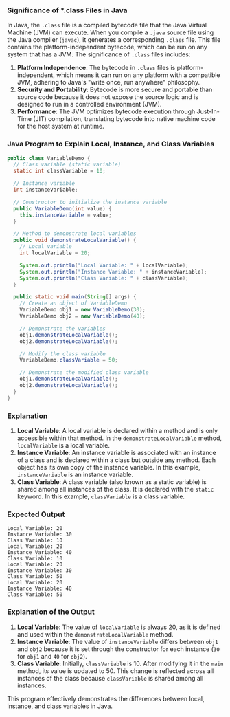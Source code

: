 ### Significance of \*.class Files in Java

In Java, the `.class` file is a compiled bytecode file that the Java Virtual Machine (JVM) can execute. When you compile a `.java` source file using the Java compiler (`javac`), it generates a corresponding `.class` file. This file contains the platform-independent bytecode, which can be run on any system that has a JVM. The significance of `.class` files includes:

1. **Platform Independence**: The bytecode in `.class` files is platform-independent, which means it can run on any platform with a compatible JVM, adhering to Java's "write once, run anywhere" philosophy.
2. **Security and Portability**: Bytecode is more secure and portable than source code because it does not expose the source logic and is designed to run in a controlled environment (JVM).
3. **Performance**: The JVM optimizes bytecode execution through Just-In-Time (JIT) compilation, translating bytecode into native machine code for the host system at runtime.

### Java Program to Explain Local, Instance, and Class Variables

```java
public class VariableDemo {
  // Class variable (static variable)
  static int classVariable = 10;

  // Instance variable
  int instanceVariable;

  // Constructor to initialize the instance variable
  public VariableDemo(int value) {
    this.instanceVariable = value;
  }

  // Method to demonstrate local variables
  public void demonstrateLocalVariable() {
    // Local variable
    int localVariable = 20;

    System.out.println("Local Variable: " + localVariable);
    System.out.println("Instance Variable: " + instanceVariable);
    System.out.println("Class Variable: " + classVariable);
  }

  public static void main(String[] args) {
    // Create an object of VariableDemo
    VariableDemo obj1 = new VariableDemo(30);
    VariableDemo obj2 = new VariableDemo(40);

    // Demonstrate the variables
    obj1.demonstrateLocalVariable();
    obj2.demonstrateLocalVariable();

    // Modify the class variable
    VariableDemo.classVariable = 50;

    // Demonstrate the modified class variable
    obj1.demonstrateLocalVariable();
    obj2.demonstrateLocalVariable();
  }
}
```

### Explanation

1. **Local Variable**: A local variable is declared within a method and is only accessible within that method. In the `demonstrateLocalVariable` method, `localVariable` is a local variable.
2. **Instance Variable**: An instance variable is associated with an instance of a class and is declared within a class but outside any method. Each object has its own copy of the instance variable. In this example, `instanceVariable` is an instance variable.
3. **Class Variable**: A class variable (also known as a static variable) is shared among all instances of the class. It is declared with the `static` keyword. In this example, `classVariable` is a class variable.

### Expected Output

```
Local Variable: 20
Instance Variable: 30
Class Variable: 10
Local Variable: 20
Instance Variable: 40
Class Variable: 10
Local Variable: 20
Instance Variable: 30
Class Variable: 50
Local Variable: 20
Instance Variable: 40
Class Variable: 50
```

### Explanation of the Output

1. **Local Variable**: The value of `localVariable` is always 20, as it is defined and used within the `demonstrateLocalVariable` method.
2. **Instance Variable**: The value of `instanceVariable` differs between `obj1` and `obj2` because it is set through the constructor for each instance (`30` for `obj1` and `40` for `obj2`).
3. **Class Variable**: Initially, `classVariable` is 10. After modifying it in the `main` method, its value is updated to 50. This change is reflected across all instances of the class because `classVariable` is shared among all instances.

This program effectively demonstrates the differences between local, instance, and class variables in Java.
